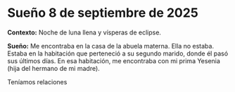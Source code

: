 # Sueño 8 de septiembre de 2025

**Contexto:** Noche de luna llena y vísperas de eclipse.

**Sueño:**
Me encontraba en la casa de la abuela materna. Ella no estaba. Estaba en la habitación que perteneció a su segundo marido, donde él pasó sus últimos días. En esa habitación, me encontraba con mi prima Yesenia (hija del hermano de mi madre).

Teníamos relaciones